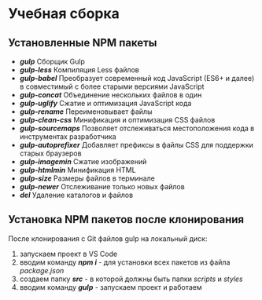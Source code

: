 # Учебная сборка
## Установленные NPM пакеты
+ ***gulp*** Сборщик Gulp  
+ ***gulp-less*** Компиляция Less файлов  
+ ***gulp-babel*** Преобразует современный код JavaScript (ES6+ и далее) в совместимый с более старыми версиями JavaScript  
+ ***gulp-concat*** Объединение нескольких файлов в один  
+ ***gulp-uglify*** Сжатие и оптимизация JavaScript кода  
+ ***gulp-rename*** Переименовывает файлы  
+ ***gulp-clean-css*** Минификация и оптимизация CSS файлов 
+ ***gulp-sourcemaps*** Позволяет отслеживаться местоположения кода в инструментах разработчика  
+ ***gulp-autoprefixer*** Добавляет префиксы в файлы CSS для поддержки старых браузеров  
+ ***gulp-imagemin*** Сжатие изображений  
+ ***gulp-htmlmin*** Минификация HTML  
+ ***gulp-size*** Размеры файлов в терминале  
+ ***gulp-newer*** Отслеживание только новых файлов  
+ ***del*** Удаление каталогов и файлов  

## Установка NPM пакетов после клонирования
После клонирования с Git файлов gulp на локальный диск:
1. запускаем проект в VS Code  
2. вводим команду ***npm i*** - для установки всех пакетов из файла *package.json*  
3. создаем папку ***src*** - в которой должны быть папки *scripts* и *styles*
4. вводим команду ***gulp*** - запускаем проект и работаем
